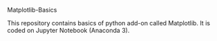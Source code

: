 Matplotlib-Basics

This repository contains basics of python add-on called Matplotlib. It is coded on Jupyter Notebook (Anaconda 3).
